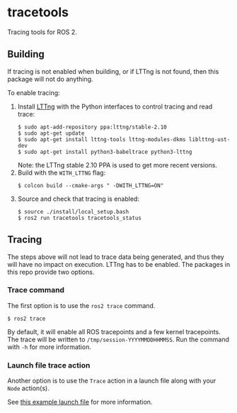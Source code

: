 # tracetools

Tracing tools for ROS 2.

## Building

If tracing is not enabled when building, or if LTTng is not found, then this package will not do anything.

To enable tracing:

1. Install [LTTng](https://lttng.org/docs/#doc-ubuntu) with the Python interfaces to control tracing and read trace:
    ```
    $ sudo apt-add-repository ppa:lttng/stable-2.10
    $ sudo apt-get update
    $ sudo apt-get install lttng-tools lttng-modules-dkms liblttng-ust-dev
    $ sudo apt-get install python3-babeltrace python3-lttng
    ```
    Note: the LTTng stable 2.10 PPA is used to get more recent versions.
2. Build with the `WITH_LTTNG` flag:
    ```
    $ colcon build --cmake-args " -DWITH_LTTNG=ON"
    ```
3. Source and check that tracing is enabled:
    ```
    $ source ./install/local_setup.bash
    $ ros2 run tracetools tracetools_status
    ```

## Tracing

The steps above will not lead to trace data being generated, and thus they will have no impact on execution. LTTng has to be enabled. The packages in this repo provide two options.

### Trace command

The first option is to use the `ros2 trace` command.

```
$ ros2 trace
```

By default, it will enable all ROS tracepoints and a few kernel tracepoints. The trace will be written to `/tmp/session-YYYYMMDDHHMMSS`. Run the command with `-h` for more information.

### Launch file trace action

Another option is to use the `Trace` action in a launch file along with your `Node` action(s).

See [this example launch file](./tracetools_launch/launch/example.launch.py) for more information.
